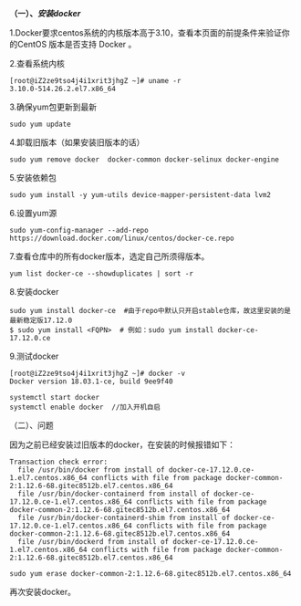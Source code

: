 **（一）、*安装docker***

1.Docker要求centos系统的内核版本高于3.10，查看本页面的前提条件来验证你的CentOS 版本是否支持 Docker 。

2.查看系统内核

```
[root@iZ2ze9tso4j4i1xrit3jhgZ ~]# uname -r
3.10.0-514.26.2.el7.x86_64
```

3.确保yum包更新到最新

```
sudo yum update
```

4.卸载旧版本（如果安装旧版本的话）

```
sudo yum remove docker  docker-common docker-selinux docker-engine
```

5.安装依赖包

```
sudo yum install -y yum-utils device-mapper-persistent-data lvm2
```

6.设置yum源

```
sudo yum-config-manager --add-repo https://download.docker.com/linux/centos/docker-ce.repo
```

7.查看仓库中的所有docker版本，选定自己所须得版本。

```
yum list docker-ce --showduplicates | sort -r
```

8.安装docker

```
sudo yum install docker-ce  #由于repo中默认只开启stable仓库，故这里安装的是最新稳定版17.12.0
$ sudo yum install <FQPN>  # 例如：sudo yum install docker-ce-17.12.0.ce
```

9.测试docker

```
[root@iZ2ze9tso4j4i1xrit3jhgZ ~]# docker -v
Docker version 18.03.1-ce, build 9ee9f40

systemctl start docker
systemctl enable docker  //加入开机自启
```

（二）、问题

因为之前已经安装过旧版本的docker，在安装的时候报错如下：

```
Transaction check error:
  file /usr/bin/docker from install of docker-ce-17.12.0.ce-1.el7.centos.x86_64 conflicts with file from package docker-common-2:1.12.6-68.gitec8512b.el7.centos.x86_64
  file /usr/bin/docker-containerd from install of docker-ce-17.12.0.ce-1.el7.centos.x86_64 conflicts with file from package docker-common-2:1.12.6-68.gitec8512b.el7.centos.x86_64
  file /usr/bin/docker-containerd-shim from install of docker-ce-17.12.0.ce-1.el7.centos.x86_64 conflicts with file from package docker-common-2:1.12.6-68.gitec8512b.el7.centos.x86_64
  file /usr/bin/dockerd from install of docker-ce-17.12.0.ce-1.el7.centos.x86_64 conflicts with file from package docker-common-2:1.12.6-68.gitec8512b.el7.centos.x86_64
```

```
sudo yum erase docker-common-2:1.12.6-68.gitec8512b.el7.centos.x86_64
```

再次安装docker。